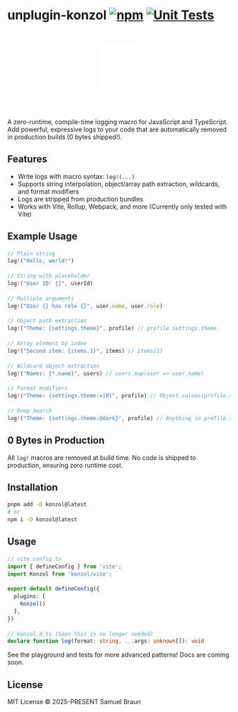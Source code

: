 # unplugin-konzol [![npm](https://img.shields.io/npm/v/konzol.svg)](https://npmjs.com/package/unplugin-macros) [![Unit Tests](https://github.com/web-dev-sam/konzol/actions/workflows/ci.yml/badge.svg)](https://github.com/web-dev-sam/konzol/actions/workflows/ci.yml)
&nbsp;
<center>
<img src="https://raw.githubusercontent.com/web-dev-sam/konzol/9adc7003011a194caaf4495290de485a16dd5e47/docs/logo.svg" height="100">
</center>
&nbsp;

&nbsp;

A zero-runtime, compile-time logging macro for JavaScript and TypeScript. Add powerful, expressive logs to your code that are automatically removed in production builds (0 bytes shipped!).

## Features

- Write logs with macro syntax: `log!(...)`
- Supports string interpolation, object/array path extraction, wildcards, and format modifiers
- Logs are stripped from production bundles
- Works with Vite, Rollup, Webpack, and more (Currently only tested with Vite)

## Example Usage

```ts
// Plain string
log!("Hello, world!")

// String with placeholder
log!("User ID: {}", userId)

// Multiple arguments
log!("User {} has role {}", user.name, user.role)

// Object path extraction
log!("Theme: {settings.theme}", profile) // profile.settings.theme

// Array element by index
log!("Second item: {items.1}", items) // items[1]

// Wildcard object extraction
log!("Names: {*.name}", users) // users.map(user => user.name)

// Format modifiers
log!("Theme: {settings.theme:v|0}", profile) // Object.values(profile.settings.theme)[0]

// Deep Search
log!("Theme: {settings.theme:@dark}", profile) // Anything in profile.settings.theme that includes "dark" like "github-dark"
```

## 0 Bytes in Production

All `log!` macros are removed at build time. No code is shipped to production, ensuring zero runtime cost.

## Installation

```sh
pnpm add -D konzol@latest
# or
npm i -D konzol@latest
```

## Usage

```ts
// vite.config.ts
import { defineConfig } from 'vite';
import Konzol from 'konzol/vite';

export default defineConfig({
  plugins: [
    Konzol()
  ],
})

// konzol.d.ts (Soon this is no longer needed)
declare function log(format: string, ...args: unknown[]): void
```

See the playground and tests for more advanced patterns! Docs are coming soon.

## License
MIT License © 2025-PRESENT Samuel Braun
